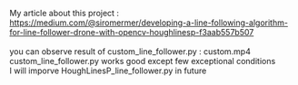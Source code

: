 My article about this project : https://medium.com/@siromermer/developing-a-line-following-algorithm-for-line-follower-drone-with-opencv-houghlinesp-f3aab557b507<br>
<br>
you can observe result of custom_line_follower.py : custom.mp4<br>
custom_line_follower.py  works good except few exceptional conditions <br> 
I will imporve HoughLinesP_line_follower.py  in future
